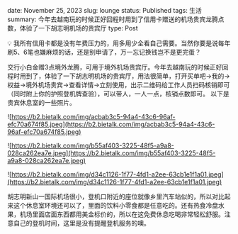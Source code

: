 date: November 25, 2023
slug: lounge
status: Published
tags: 生活
summary: 今年去越南玩的时候正好回程时用到了信用卡赠送的机场贵宾龙腾点数，体验了一下胡志明机场的贵宾厅
type: Post

<aside>
💡 我所有信用卡都是没有年费压力的，用多用少全看自己需要。当然你要是说每年刷5、6笔也嫌麻烦的话，还是别申请了，万一忘记换钱岂不是更完蛋？

</aside>

交行小白金赠3点境外龙腾，可用于境外机场贵宾厅。今年去越南玩的时候正好回程时用到了，体验了一下胡志明机场的贵宾厅，用法很简单，打开买单吧→我的→权益→境外机场贵宾→查看详情→立刻使用，出示二维码给工作人员扫码核销即可（同时附上你的护照登机牌查验），可以带人，一人一点，核销点数即可。
以下是贵宾休息室的一些照片。

![https://b2.bietalk.com/img/acbab3c5-94a4-43c6-96af-efc70a674f85.jpeg](https://b2.bietalk.com/img/acbab3c5-94a4-43c6-96af-efc70a674f85.jpeg)

![https://b2.bietalk.com/img/b55af403-3225-48f5-a9a8-028ca262ea7e.jpeg](https://b2.bietalk.com/img/b55af403-3225-48f5-a9a8-028ca262ea7e.jpeg)

![https://b2.bietalk.com/img/d34c1126-1f77-4fd1-a2ee-63cb1e1f1a01.jpeg](https://b2.bietalk.com/img/d34c1126-1f77-4fd1-a2ee-63cb1e1f1a01.jpeg)

胡志明新山一国际机场很小，登机口附近的座位就像乡里汽车站似的，所以对比起来这个休息室环境还可以了，里面的饮料小零食都是任意吃的。还有热食冷盘水果，机场里面店面东西都用美金标价的，所以在这免费休息吃喝非常轻松舒服。注意自己的登机时间，这里是没有提醒登机服务的噢。